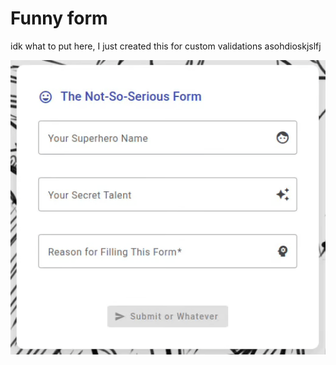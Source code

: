 # Funny form

idk what to put here, I just created this for custom validations asohdioskjslfj

<img src="/public/demo.gif" />
